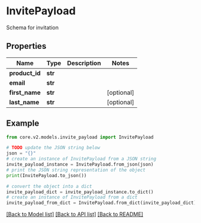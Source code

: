 # InvitePayload

Schema for invitation

## Properties

Name | Type | Description | Notes
------------ | ------------- | ------------- | -------------
**product_id** | **str** |  | 
**email** | **str** |  | 
**first_name** | **str** |  | [optional] 
**last_name** | **str** |  | [optional] 

## Example

```python
from core.v2.models.invite_payload import InvitePayload

# TODO update the JSON string below
json = "{}"
# create an instance of InvitePayload from a JSON string
invite_payload_instance = InvitePayload.from_json(json)
# print the JSON string representation of the object
print(InvitePayload.to_json())

# convert the object into a dict
invite_payload_dict = invite_payload_instance.to_dict()
# create an instance of InvitePayload from a dict
invite_payload_from_dict = InvitePayload.from_dict(invite_payload_dict)
```
[[Back to Model list]](../README.md#documentation-for-models) [[Back to API list]](../README.md#documentation-for-api-endpoints) [[Back to README]](../README.md)


